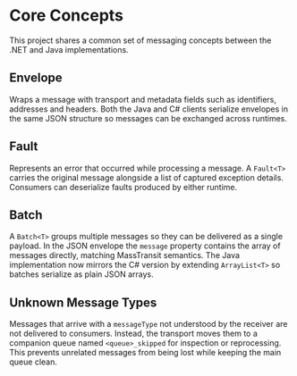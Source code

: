 # Core Concepts

This project shares a common set of messaging concepts between the .NET and Java implementations.

## Envelope
Wraps a message with transport and metadata fields such as identifiers, addresses and headers. Both the Java and C# clients serialize envelopes in the same JSON structure so messages can be exchanged across runtimes.

## Fault
Represents an error that occurred while processing a message. A `Fault<T>` carries the original message alongside a list of captured exception details. Consumers can deserialize faults produced by either runtime.

## Batch
A `Batch<T>` groups multiple messages so they can be delivered as a single payload. In the JSON envelope the `message` property contains the array of messages directly, matching MassTransit semantics. The Java implementation now mirrors the C# version by extending `ArrayList<T>` so batches serialize as plain JSON arrays.


## Unknown Message Types
Messages that arrive with a `messageType` not understood by the receiver are not delivered to consumers. Instead, the transport moves them to a companion queue named `<queue>_skipped` for inspection or reprocessing. This prevents unrelated messages from being lost while keeping the main queue clean.
